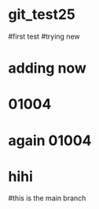 # git_test25
#first test
#trying new 
# adding now
# 01004
# again 01004
# hihi
#this is the main branch